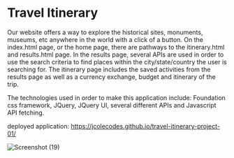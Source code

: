 # Travel Itinerary
Our website offers a way to explore the historical sites, monuments, museums, etc anywhere in the world with a click of a button. On the index.html page, or the home page, there are pathways to the itinerary.html and results.html page. In the results page, several APIs are used in order to use the search criteria to find places within the city/state/country the user is searching for. The itinerary page includes the saved activities from the results page as well as a currency exchange, budget and itinerary of the trip. 

The technologies used in order to make this application include: Foundation css framework, JQuery, JQuery UI, several different APIs and Javascript API fetching.

deployed application: https://jcolecodes.github.io/travel-itinerary-project-01/ 

![Screenshot (19)](https://user-images.githubusercontent.com/92965776/146708270-f97ddca6-8055-402f-a65f-457e7989febb.png)
